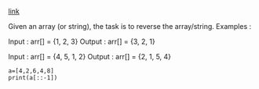 [link](https://www.geeksforgeeks.org/array-data-structure/#rearrange)

Given an array (or string), the task is to reverse the array/string.
Examples : 
 

Input  : arr[] = {1, 2, 3}
Output : arr[] = {3, 2, 1}

Input :  arr[] = {4, 5, 1, 2}
Output : arr[] = {2, 1, 5, 4}

```
a=[4,2,6,4,8]
print(a[::-1])
```
